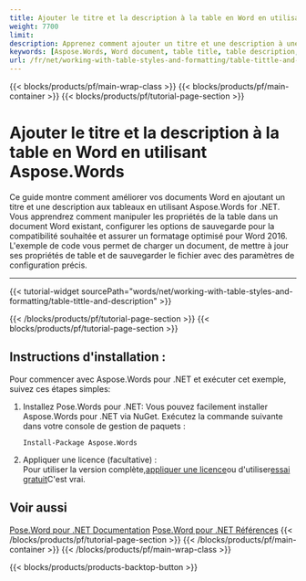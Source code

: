 ```yaml
---
title: Ajouter le titre et la description à la table en Word en utilisant Aspose.Words
weight: 7700
limit: 
description: Apprenez comment ajouter un titre et une description à une table dans un document Word avec Aspose.Words pour .NET dans cet exemple facile à suivre.
keywords: [Aspose.Words, Word document, table title, table description, .NET example, table formatting, Aspose, OoxmlSaveOptions, document processing]
url: /fr/net/working-with-table-styles-and-formatting/table-tittle-and-description/
---
```

{{< blocks/products/pf/main-wrap-class >}}
{{< blocks/products/pf/main-container >}}
{{< blocks/products/pf/tutorial-page-section >}}

# Ajouter le titre et la description à la table en Word en utilisant Aspose.Words

Ce guide montre comment améliorer vos documents Word en ajoutant un titre et une description aux tableaux en utilisant Aspose.Words for .NET. Vous apprendrez comment manipuler les propriétés de la table dans un document Word existant, configurer les options de sauvegarde pour la compatibilité souhaitée et assurer un formatage optimisé pour Word 2016. L'exemple de code vous permet de charger un document, de mettre à jour ses propriétés de table et de sauvegarder le fichier avec des paramètres de configuration précis.

---
{{< tutorial-widget sourcePath="words/net/working-with-table-styles-and-formatting/table-tittle-and-description" >}}

{{< /blocks/products/pf/tutorial-page-section >}}
{{< blocks/products/pf/tutorial-page-section >}}
## Instructions d'installation :

Pour commencer avec Aspose.Words pour .NET et exécuter cet exemple, suivez ces étapes simples:

1. Installez Pose.Words pour .NET:
   Vous pouvez facilement installer Aspose.Words pour .NET via NuGet. Exécutez la commande suivante dans votre console de gestion de paquets :
   ```
   Install-Package Aspose.Words
   ```

2. Appliquer une licence (facultative) :  
   Pour utiliser la version complète,[appliquer une licence](https://purchase.aspose.com/temporary-license/)ou d'utiliser[essai gratuit](https://releases.aspose.com/words/net/)C'est vrai.
   
## Voir aussi
[Pose.Word pour .NET Documentation](https://docs.aspose.com/words/net/)
[Pose.Word pour .NET Références](https://reference.aspose.com/words/net/)
{{< /blocks/products/pf/tutorial-page-section >}}
{{< /blocks/products/pf/main-container >}}
{{< /blocks/products/pf/main-wrap-class >}}

{{< blocks/products/products-backtop-button >}}
